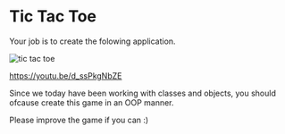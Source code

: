 # Tic Tac Toe

Your job is to create the folowing application.

![tic tac toe](src/tic_tac_toe.png)


https://youtu.be/d_ssPkgNbZE

Since we today have been working with classes and objects, you should ofcause create this game in an OOP manner.  

Please improve the game if you can :)  
